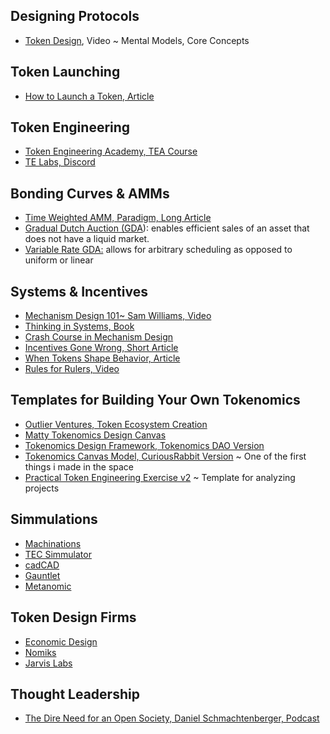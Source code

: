 ## Designing Protocols

- [Token Design](https://www.youtube.com/watch?v=GOkxDvq_8zQ), Video ~ Mental Models, Core Concepts

## Token Launching

- [How to Launch a Token, Article](https://crypto.nateliason.com/p/tokenomics-104-launch)

## Token Engineering

- [Token Engineering Academy, TEA Course](https://tokenengineering.net/)
- [TE Labs, Discord](https://discord.gg/yh4fs36RAQ)

## Bonding Curves & AMMs

- [Time Weighted AMM, Paradigm, Long Article](https://www.paradigm.xyz/2021/07/twamm)
- [Gradual Dutch Auction (GDA](https://www.paradigm.xyz/2022/04/gda)): enables efficient sales of an asset that does not have a liquid market.
- [Variable Rate GDA:](https://www.paradigm.xyz/2022/08/vrgda#parameters) allows for arbitrary scheduling as opposed to uniform or linear


## Systems & Incentives

- [Mechanism Design 101~ Sam Williams, Video](https://youtu.be/gCFlGLbI_kE)
- [Thinking in Systems, Book](https://www.amazon.com/Thinking-Systems-Donella-H-Meadows/dp/1603580557)
- [Crash Course in Mechanism Design](https://medium.com/blockchannel/a-crash-course-in-mechanism-design-for-cryptoeconomic-applications-a9f06ab6a976)
- [Incentives Gone Wrong, Short Article](https://fs.blog/incentives-gone-wrong/)
- [When Tokens Shape Behavior, Article](https://nystrom.substack.com/p/when-tokens-shape-behavior)
- [Rules for Rulers, Video](https://twitter.com/curiousrabbit27/status/1567147523852189697?s=20&t=UBHdf_O-xn22QQ4e1XCYhw)

## Templates for Building Your Own Tokenomics

- [Outlier Ventures, Token Ecosystem Creation](https://outlierventures.io/wp-content/uploads/2021/06/Token-Ecosystem-Creation-Outlier-Ventures-PDF.pdf)
- [Matty Tokenomics Design Canvas](https://linktr.ee/tokenomics)
- [Tokenomics Design Framework, Tokenomics DAO Version](https://www.figma.com/community/file/1146029367992730229)
- [Tokenomics Canvas Model, CuriousRabbit Version](https://www.figma.com/community/file/1164579003429105909) ~ One of the first things i made in the space
- [Practical Token Engineering Exercise v2](https://www.figma.com/community/file/1166536964788706951) ~ Template for analyzing projects

## Simmulations

- [Machinations](https://machinations.io/)
- [TEC Simmulator](https://config.tecommons.org/config/1)
- [cadCAD](https://cadcad.org/)
- [Gauntlet](https://gauntlet.network/)
- [Metanomic](https://www.metanomic.net/)


## Token Design Firms

- [Economic Design](https://economicsdesign.com/)
- [Nomiks](https://nomiks.io/)
- [Jarvis Labs](https://tokendesign.jarvis-labs.xyz/)

## Thought Leadership

- [The Dire Need for an Open Society, Daniel Schmachtenberger, Podcast](https://open.spotify.com/episode/4j5jsrsVzC639L8advUkO5?si=oGyoMVXRTTOKiTC8Q8sY5g)
